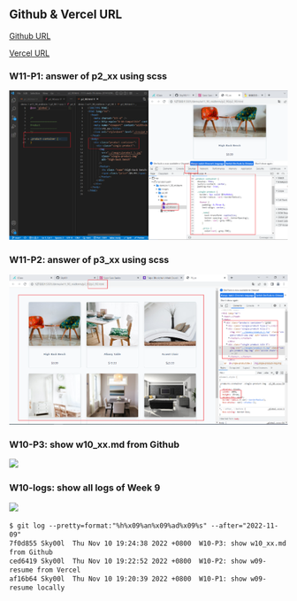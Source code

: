 ## Github & Vercel URL

[Github URL](https://github.com/Sky00l/1111-sweb-1N-demo-207410290)

[Vercel URL](https://1111-sweb-1-n-demo-207410290-dl4i.vercel.app/)

### W11-P1: answer of p2_xx using scss

![](w11-p2.png)

### W11-P2: answer of p3_xx using scss

![](w11-p3.png)

### W10-P3: show w10_xx.md from Github

![](w10-p3.png)

### W10-logs: show all logs of Week 9

![](w10-logs.png)

```
$ git log --pretty=format:"%h%x09%an%x09%ad%x09%s" --after="2022-11-09"
7f0d855 Sky00l  Thu Nov 10 19:24:38 2022 +0800  W10-P3: show w10_xx.md from Github
ced6419 Sky00l  Thu Nov 10 19:22:52 2022 +0800  W10-P2: show w09-resume from Vercel
af16b64 Sky00l  Thu Nov 10 19:20:39 2022 +0800  W10-P1: show w09-resume locally
```
